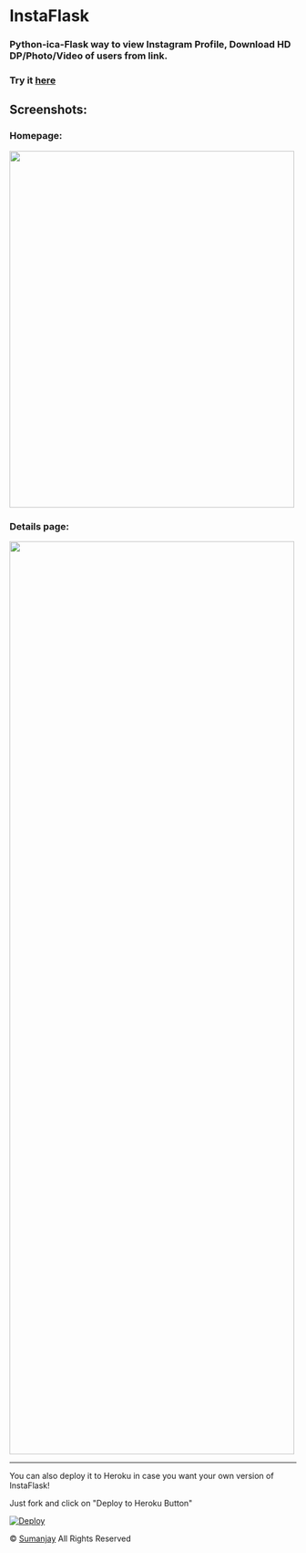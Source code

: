 # InstaFlask
### Python-ica-Flask way to view Instagram Profile, Download HD DP/Photo/Video of users from link.
### Try it [here](https://instaflask.pythonanywhere.com/)
## Screenshots:

### Homepage: 
<img src="https://tinyimg.io/i/Mya0Vxr.jpg" height="625" width="500">

### Details page: 
<img src="https://tinyimg.io/i/bPeUZu1.jpg" height="1600" width="500">

--------------------
You can also deploy it to Heroku in case you want your own version of InstaFlask!

Just fork and click on "Deploy to Heroku Button"

[![Deploy](https://www.herokucdn.com/deploy/button.svg)](https://heroku.com/deploy?template=https://github.com/cyberboysumanjay/instaflask/tree/master)


© [Sumanjay](https://cyberboysumanjay.github.io)
All Rights Reserved
